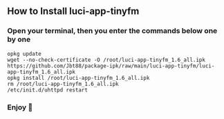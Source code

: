 ## How to Install luci-app-tinyfm
### Open your terminal, then you enter the commands below one by one
    opkg update
    wget --no-check-certificate -O /root/luci-app-tinyfm_1.6_all.ipk https://github.com/Jbt88/package-ipk/raw/main/luci-app-tinyfm/luci-app-tinyfm_1.6_all.ipk
    opkg install /root/luci-app-tinyfm_1.6_all.ipk
    rm /root/luci-app-tinyfm_1.6_all.ipk
    /etc/init.d/uhttpd restart
    
### Enjoy 🙂
